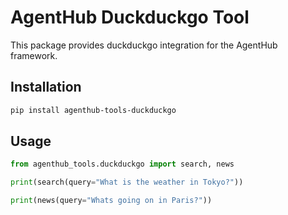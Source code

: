 # AgentHub Duckduckgo Tool

This package provides duckduckgo integration for the AgentHub framework.

## Installation

```bash
pip install agenthub-tools-duckduckgo
```

## Usage

```python
from agenthub_tools.duckduckgo import search, news

print(search(query="What is the weather in Tokyo?"))

print(news(query="Whats going on in Paris?"))
```
